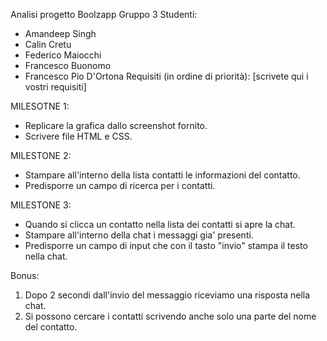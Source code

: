 Analisi progetto Boolzapp
Gruppo 3
Studenti:
- Amandeep Singh
- Calin Cretu
- Federico Maiocchi
- Francesco Buonomo
- Francesco Pio D'Ortona
Requisiti (in ordine di priorità):
[scrivete qui i vostri requisiti]

MILESOTNE 1:
- Replicare la grafica dallo screenshot fornito.
 - Scrivere file HTML e CSS.

MILESTONE 2:
- Stampare all'interno della lista contatti le informazioni del contatto.
- Predisporre un campo di ricerca per i contatti.

MILESTONE 3:
- Quando si clicca un contatto nella lista dei contatti si apre la chat.
- Stampare all'interno della chat i messaggi gia' presenti.
- Predisporre un campo di input che con il tasto "invio" stampa il testo nella chat.

Bonus:
1. Dopo 2 secondi dall'invio del messaggio riceviamo una risposta nella chat.
2. Si possono cercare i contatti scrivendo anche solo una parte del nome del contatto.